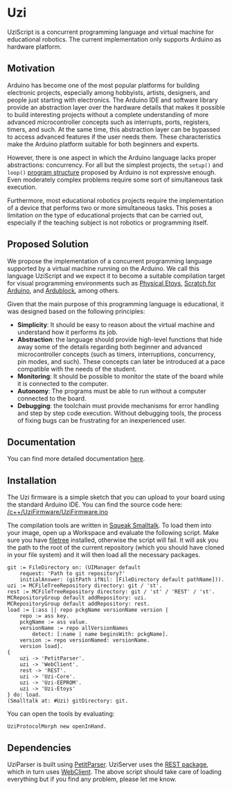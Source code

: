 Uzi
===

UziScript is a concurrent programming language and virtual machine for educational robotics. The current implementation only supports Arduino as hardware platform.

## Motivation

Arduino has become one of the most popular platforms for building electronic projects, especially among hobbyists, artists, designers, and people just starting with electronics. The Arduino IDE and software library provide an abstraction layer over the hardware details that makes it possible to build interesting projects without a complete understanding of more advanced microcontroller concepts such as interrupts, ports, registers, timers, and such. At the same time, this abstraction layer can be bypassed to access advanced features if the user needs them. These characteristics make the Arduino platform suitable for both beginners and experts.

However, there is one aspect in which the Arduino language lacks proper abstractions: concurrency. For all but the simplest projects, the `setup()` and `loop()` [program structure](http://playground.arduino.cc/ArduinoNotebookTraduccion/Structure) proposed by Arduino is not expressive enough. Even moderately complex problems require some sort of simultaneous task execution.

Furthermore, most educational robotics projects require the implementation of a device that performs two or more simultaneous tasks. This poses a limitation on the type of educational projects that can be carried out, especially if the teaching subject is not robotics or programming itself.

## Proposed Solution

We propose the implementation of a concurrent programming language supported by a virtual machine running on the Arduino. We call this language UziScript and we expect it to become a suitable compilation target for visual programming environments such as [Physical Etoys](http://tecnodacta.com.ar/gira/projects/physical-etoys), [Scratch for Arduino](http://s4a.cat), and [Ardublock](http://blog.ardublock.com/), among others.

Given that the main purpose of this programming language is educational, it was designed based on the following principles:
* __Simplicity__: It should be easy to reason about the virtual machine and understand how it performs its job.
* __Abstraction__: the language should provide high-level functions that hide away some of the details regarding both beginner and advanced microcontroller concepts (such as timers, interruptions, concurrency, pin modes, and such). These concepts can later be introduced at a pace compatible with the needs of the student.
* __Monitoring__: It should be possible to monitor the state of the board while it is connected to the computer.
* __Autonomy__: The programs must be able to run without a computer connected to the board.
* __Debugging__: the toolchain must provide mechanisms for error handling and step by step code execution. Without debugging tools, the process of fixing bugs can be frustrating for an inexperienced user.

## Documentation

You can find more detailed documentation [here](/docs).

## Installation

The Uzi firmware is a simple sketch that you can upload to your board using the standard Arduino IDE. You can find the source code here: [/c++/UziFirmware/UziFirmware.ino](/c++/UziFirmware/UziFirmware.ino)

The compilation tools are written in [Squeak Smalltalk](http://squeak.org/). To load them into your image, open up a Workspace and evaluate the following script. Make sure you have [filetree](https://github.com/dalehenrich/filetree) installed, otherwise the script will fail. It will ask you the path to the root of the current repository (which you should have cloned in your file system) and it will then load all the necessary packages.
```smalltalk
git := FileDirectory on: (UIManager default 
	request: 'Path to git repository?' 
	initialAnswer: (gitPath ifNil: [FileDirectory default pathName])).
uzi := MCFileTreeRepository directory: git / 'st'.
rest := MCFileTreeRepository directory: git / 'st' / 'REST' / 'st'.
MCRepositoryGroup default addRepository: uzi.
MCRepositoryGroup default addRepository: rest.
load := [:ass || repo pckgName versionName version |
	repo := ass key.
	pckgName := ass value.
	versionName := repo allVersionNames 
		detect: [:name | name beginsWith: pckgName].
	version := repo versionNamed: versionName.
	version load].
{
	uzi -> 'PetitParser'.
	uzi -> 'WebClient'.
	rest -> 'REST'.
	uzi -> 'Uzi-Core'.
	uzi -> 'Uzi-EEPROM'.
	uzi -> 'Uzi-Etoys'
} do: load.
(Smalltalk at: #Uzi) gitDirectory: git.
```

You can open the tools by evaluating:
```smalltalk
UziProtocolMorph new openInHand.
```

## Dependencies

UziParser is built using [PetitParser](http://scg.unibe.ch/research/helvetia/petitparser). 
UziServer uses the [REST package](https://github.com/RichoM/REST), which in turn uses [WebClient](http://www.squeaksource.com/WebClient/). The above script should take care of loading everything but if you find any problem, please let me know.
